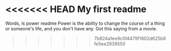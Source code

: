 <<<<<<< HEAD
My first readme
=======
Words, is power readme
Power is the ability to change the course of a thing or someone's life, and you don't have any.  Got this saying from a movie.
>>>>>>> 7b824a1ee9c0f4479f1602d625b6fe5ee2939550
